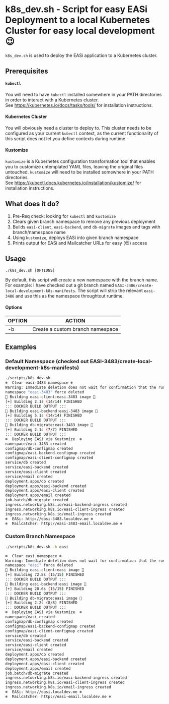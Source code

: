 # k8s_dev.sh - Script for easy EASi Deployment to a local Kubernetes Cluster for easy local development 😉

`k8s_dev.sh` is used to deploy the EASi application to a Kubernetes cluster.

## Prerequisites

#### `kubectl`

You will need to have `kubectl` installed somewhere in your PATH directories in order to interact with a Kubernetes cluster.  
See https://kubernetes.io/docs/tasks/tools/ for installation instructions.

#### Kubernetes Cluster

You will obviously need a cluster to deploy to. This cluster needs to be configured as your current `kubectl` context, as the current functionality of this script does not let you define contexts during runtime.

#### Kustomize

`kustomize` is a Kubernetes configuration transformation tool that enables you to customize untemplated YAML files, leaving the original files untouched.
`kustomize` will need to be installed somewhere in your PATH directories.  
See https://kubectl.docs.kubernetes.io/installation/kustomize/ for installation instructions.

## What does it do?

1. Pre-Req check: looking for `kubectl` and `kustomize`
1. Clears given branch namespace to remove any previous deployment
1. Builds `easi-client`, `easi-backend`, and `db-migrate` images and tags with branch/namespace name
1. Using `kustomize`, deploys EASi into given branch namespace
1. Prints output for EASi and Mailcatcher URLs for easy (😉) access

## Usage

`./k8s_dev.sh [OPTIONS]`

By default, this script will create a new namespace with the branch name.  
For example: I have checked out a git branch named `EASI-3486/create-local-development-k8s-manifests`. The script will strip the relevant `easi-3486` and use this as the namespace throughtout runtime.

#### Options

| OPTION 	|              ACTION              	|
|--------	|:--------------------------------:	|
|   -b   	| Create a custom branch namespace 	|

## Examples

### Default Namespace (checked out EASI-3483/create-local-development-k8s-manifests)
```bash
./scripts/k8s_dev.sh
❄️  Clear easi-3483 namespace ❄️
Warning: Immediate deletion does not wait for confirmation that the running resource has been terminated. The resource may continue to run on the cluster indefinitely.
namespace "easi-3483" force deleted
🐋 Building easi-client:easi-3483 image 🐋
[+] Building 2.1s (14/14) FINISHED
::: DOCKER BUILD OUTPUT :::
🐋 Building easi-backend:easi-3483 image 🐋
[+] Building 5.1s (14/14) FINISHED
::: DOCKER BUILD OUTPUT :::
🐋 Building db-migrate:easi-3483 image 🐋
[+] Building 2.1s (7/7) FINISHED
::: DOCKER BUILD OUTPUT :::
❄️  Deploying EASi via Kustomize  ❄️
namespace/easi-3483 created
configmap/db-configmap created
configmap/easi-backend-configmap created
configmap/easi-client-configmap created
service/db created
service/easi-backend created
service/easi-client created
service/email created
deployment.apps/db created
deployment.apps/easi-backend created
deployment.apps/easi-client created
deployment.apps/email created
job.batch/db-migrate created
ingress.networking.k8s.io/easi-backend-ingress created
ingress.networking.k8s.io/easi-client-ingress created
ingress.networking.k8s.io/email-ingress created
❄️  EASi: http://easi-3483.localdev.me ❄️
❄️  Mailcatcher: http://easi-3483-email.localdev.me ❄️
```

### Custom Branch Namespace
```bash
./scripts/k8s_dev.sh -b easi

❄️  Clear easi namespace ❄️
Warning: Immediate deletion does not wait for confirmation that the running resource has been terminated. The resource may continue to run on the cluster indefinitely.
namespace "easi" force deleted
🐋 Building easi-client:easi image 🐋
[+] Building 72.8s (15/15) FINISHED
::: DOCKER BUILD OUTPUT :::
🐋 Building easi-backend:easi image 🐋
[+] Building 20.6s (15/15) FINISHED
::: DOCKER BUILD OUTPUT :::
🐋 Building db-migrate:easi image 🐋
[+] Building 2.2s (8/8) FINISHED
::: DOCKER BUILD OUTPUT :::
❄️  Deploying EASi via Kustomize  ❄️
namespace/easi created
configmap/db-configmap created
configmap/easi-backend-configmap created
configmap/easi-client-configmap created
service/db created
service/easi-backend created
service/easi-client created
service/email created
deployment.apps/db created
deployment.apps/easi-backend created
deployment.apps/easi-client created
deployment.apps/email created
job.batch/db-migrate created
ingress.networking.k8s.io/easi-backend-ingress created
ingress.networking.k8s.io/easi-client-ingress created
ingress.networking.k8s.io/email-ingress created
❄️  EASi: http://easi.localdev.me ❄️
❄️  Mailcatcher: http://easi-email.localdev.me ❄️
```
